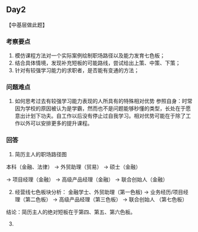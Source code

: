 ## Day2
【中基层做此题】
### 考察要点
1. 模仿课程方法对一个实际案例绘制职场路径以及能力发育七色板；
2. 结合具体情境，发现补充短板的可能路线，尝试给出上策、中策、下策；
3. 针对有较强学习能力的求职者，是否能有变通的方法；

### 问题难点
1. 如何思考过去有较强学习能力表现的人所具有的特殊相对优势
参照自身：时常因为学校的原因被认为是学霸，然而也不是问题能够秒懂的类型，长处在于愿意出计划下功夫。自工作以后没有停止过自我学习。相对优势可能在于除了工作以外可以安排更多的提升课程。

### 回答
1. 简历主人的职场路径图

本科（金融、法律） -> 外贸助理（贸易） -> 硕士（金融）

-> 项目经理（金融） -> 高级产品经理（金融） -> 联合创始人（金融）

2. 经营线七色板块分析： 金融学士、外贸助理（第一色板) -> 业务经历/项目经理（第二色板）
-> 高级产品经理（第三色板） -> 联合创始人 （第七色板）

结论：简历主人的绝对短板在于第四、第五、第六色板。

3.
